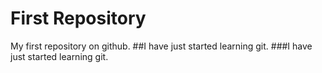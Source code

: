 First Repository
==========

My first repository on github.
##I have just started learning git. 
###I have just started learning git.
